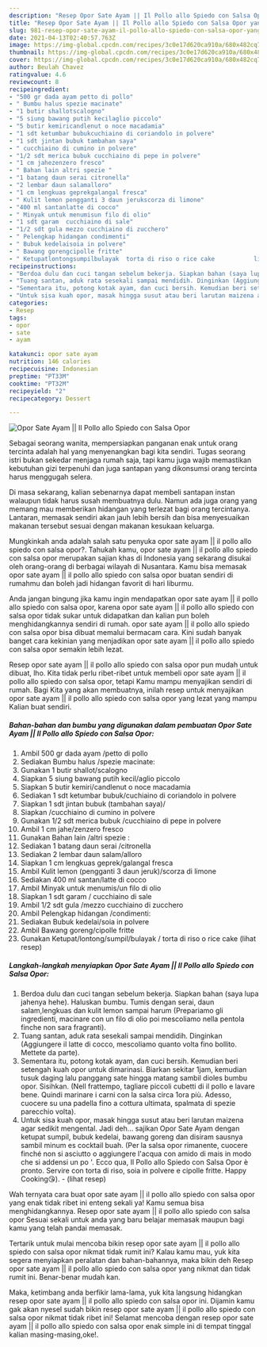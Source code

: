 ```yaml
---
description: "Resep Opor Sate Ayam || Il Pollo allo Spiedo con Salsa Opor yang lezat dan Mudah Dibuat"
title: "Resep Opor Sate Ayam || Il Pollo allo Spiedo con Salsa Opor yang lezat dan Mudah Dibuat"
slug: 981-resep-opor-sate-ayam-il-pollo-allo-spiedo-con-salsa-opor-yang-lezat-dan-mudah-dibuat
date: 2021-04-13T02:40:57.763Z
image: https://img-global.cpcdn.com/recipes/3c0e17d620ca910a/680x482cq70/opor-sate-ayam-il-pollo-allo-spiedo-con-salsa-opor-foto-resep-utama.jpg
thumbnail: https://img-global.cpcdn.com/recipes/3c0e17d620ca910a/680x482cq70/opor-sate-ayam-il-pollo-allo-spiedo-con-salsa-opor-foto-resep-utama.jpg
cover: https://img-global.cpcdn.com/recipes/3c0e17d620ca910a/680x482cq70/opor-sate-ayam-il-pollo-allo-spiedo-con-salsa-opor-foto-resep-utama.jpg
author: Beulah Chavez
ratingvalue: 4.6
reviewcount: 8
recipeingredient:
- "500 gr dada ayam petto di pollo"
- " Bumbu halus spezie macinate"
- "1 butir shallotscalogno"
- "5 siung bawang putih kecilaglio piccolo"
- "5 butir kemiricandlenut o noce macadamia"
- "1 sdt ketumbar bubukcuchiaino di coriandolo in polvere"
- "1 sdt jintan bubuk tambahan saya"
- " cucchiaino di cumino in polvere"
- "1/2 sdt merica bubuk cucchiaino di pepe in polvere"
- "1 cm jahezenzero fresco"
- " Bahan lain altri spezie "
- "1 batang daun serai citronella"
- "2 lembar daun salamalloro"
- "1 cm lengkuas geprekgalangal fresca"
- " Kulit lemon pengganti 3 daun jerukscorza di limone"
- "400 ml santanlatte di cocco"
- " Minyak untuk menumisun filo di olio"
- "1 sdt garam  cucchiaino di sale"
- "1/2 sdt gula mezzo cucchiaino di zucchero"
- " Pelengkap hidangan condimenti"
- " Bubuk kedelaisoia in polvere"
- " Bawang gorengcipolle fritte"
- " Ketupatlontongsumpilbulayak  torta di riso o rice cake           lihat resep"
recipeinstructions:
- "Berdoa dulu dan cuci tangan sebelum bekerja. Siapkan bahan (saya lupa jahenya hehe). Haluskan bumbu. Tumis dengan serai, daun salam,lengkuas dan kulit lemon sampai harum (Prepariamo gli ingredienti, macinare con un filo di olio poi mescoliamo nella pentola finche non sara fragranti)."
- "Tuang santan, aduk rata sesekali sampai mendidih. Dinginkan (Aggiungere il latte di cocco, mescoliamo quanto volta fino bollito. Mettete da parte)."
- "Sementara itu, potong kotak ayam, dan cuci bersih. Kemudian beri setengah kuah opor untuk dimarinasi. Biarkan sekitar 1jam, kemudian tusuk daging lalu panggang sate hingga matang sambil dioles bumbu opor. Sisihkan. (Nell frattempo, tagliare piccoli cubetti di il pollo e lavare bene. Quindi marinare i carni con la salsa circa 1ora più. Adesso, cuocere su una padella fino a cottura ultimata, spalmata di spezie parecchio volta)."
- "Untuk sisa kuah opor, masak hingga susut atau beri larutan maizena agar sedikit mengental. Jadi deh... sajikan Opor Sate Ayam dengan ketupat sumpil, bubuk kedelai, bawang goreng dan disiram sausnya sambil minum es cocktail buah. (Per la salsa opor rimanente, cuocere finché non si asciutto o aggiungere l&#39;acqua con amido di mais in modo che si addensi un po &#39;. Ecco qua, Il Pollo allo Spiedo con Salsa Opor è pronto. Servire con torta di riso, soia in polvere e cipolle fritte. Happy Cooking😘).           (lihat resep)"
categories:
- Resep
tags:
- opor
- sate
- ayam

katakunci: opor sate ayam 
nutrition: 146 calories
recipecuisine: Indonesian
preptime: "PT33M"
cooktime: "PT32M"
recipeyield: "2"
recipecategory: Dessert

---
```



![Opor Sate Ayam || Il Pollo allo Spiedo con Salsa Opor](https://img-global.cpcdn.com/recipes/3c0e17d620ca910a/680x482cq70/opor-sate-ayam-il-pollo-allo-spiedo-con-salsa-opor-foto-resep-utama.jpg)

Sebagai seorang wanita, mempersiapkan panganan enak untuk orang tercinta adalah hal yang menyenangkan bagi kita sendiri. Tugas seorang istri bukan sekedar menjaga rumah saja, tapi kamu juga wajib memastikan kebutuhan gizi terpenuhi dan juga santapan yang dikonsumsi orang tercinta harus menggugah selera.

Di masa  sekarang, kalian sebenarnya dapat membeli santapan instan walaupun tidak harus susah membuatnya dulu. Namun ada juga orang yang memang mau memberikan hidangan yang terlezat bagi orang tercintanya. Lantaran, memasak sendiri akan jauh lebih bersih dan bisa menyesuaikan makanan tersebut sesuai dengan makanan kesukaan keluarga. 



Mungkinkah anda adalah salah satu penyuka opor sate ayam || il pollo allo spiedo con salsa opor?. Tahukah kamu, opor sate ayam || il pollo allo spiedo con salsa opor merupakan sajian khas di Indonesia yang sekarang disukai oleh orang-orang di berbagai wilayah di Nusantara. Kamu bisa memasak opor sate ayam || il pollo allo spiedo con salsa opor buatan sendiri di rumahmu dan boleh jadi hidangan favorit di hari liburmu.

Anda jangan bingung jika kamu ingin mendapatkan opor sate ayam || il pollo allo spiedo con salsa opor, karena opor sate ayam || il pollo allo spiedo con salsa opor tidak sukar untuk didapatkan dan kalian pun boleh menghidangkannya sendiri di rumah. opor sate ayam || il pollo allo spiedo con salsa opor bisa dibuat memalui bermacam cara. Kini sudah banyak banget cara kekinian yang menjadikan opor sate ayam || il pollo allo spiedo con salsa opor semakin lebih lezat.

Resep opor sate ayam || il pollo allo spiedo con salsa opor pun mudah untuk dibuat, lho. Kita tidak perlu ribet-ribet untuk membeli opor sate ayam || il pollo allo spiedo con salsa opor, tetapi Kamu mampu menyajikan sendiri di rumah. Bagi Kita yang akan membuatnya, inilah resep untuk menyajikan opor sate ayam || il pollo allo spiedo con salsa opor yang lezat yang mampu Kalian buat sendiri.

<!--inarticleads1-->

##### Bahan-bahan dan bumbu yang digunakan dalam pembuatan Opor Sate Ayam || Il Pollo allo Spiedo con Salsa Opor:

1. Ambil 500 gr dada ayam /petto di pollo
1. Sediakan  Bumbu halus /spezie macinate:
1. Gunakan 1 butir shallot/scalogno
1. Siapkan 5 siung bawang putih kecil/aglio piccolo
1. Siapkan 5 butir kemiri/candlenut o noce macadamia
1. Sediakan 1 sdt ketumbar bubuk/cuchiaino di coriandolo in polvere
1. Siapkan 1 sdt jintan bubuk (tambahan saya)/
1. Siapkan  /cucchiaino di cumino in polvere
1. Gunakan 1/2 sdt merica bubuk /cucchiaino di pepe in polvere
1. Ambil 1 cm jahe/zenzero fresco
1. Gunakan  Bahan lain /altri spezie :
1. Sediakan 1 batang daun serai /citronella
1. Sediakan 2 lembar daun salam/alloro
1. Siapkan 1 cm lengkuas geprek/galangal fresca
1. Ambil  Kulit lemon (pengganti 3 daun jeruk)/scorza di limone
1. Sediakan 400 ml santan/latte di cocco
1. Ambil  Minyak untuk menumis/un filo di olio
1. Siapkan 1 sdt garam / cucchiaino di sale
1. Ambil 1/2 sdt gula /mezzo cucchiaino di zucchero
1. Ambil  Pelengkap hidangan /condimenti:
1. Sediakan  Bubuk kedelai/soia in polvere
1. Ambil  Bawang goreng/cipolle fritte
1. Gunakan  Ketupat/lontong/sumpil/bulayak / torta di riso o rice cake           (lihat resep)




<!--inarticleads2-->

##### Langkah-langkah menyiapkan Opor Sate Ayam || Il Pollo allo Spiedo con Salsa Opor:

1. Berdoa dulu dan cuci tangan sebelum bekerja. Siapkan bahan (saya lupa jahenya hehe). Haluskan bumbu. Tumis dengan serai, daun salam,lengkuas dan kulit lemon sampai harum (Prepariamo gli ingredienti, macinare con un filo di olio poi mescoliamo nella pentola finche non sara fragranti).
1. Tuang santan, aduk rata sesekali sampai mendidih. Dinginkan (Aggiungere il latte di cocco, mescoliamo quanto volta fino bollito. Mettete da parte).
1. Sementara itu, potong kotak ayam, dan cuci bersih. Kemudian beri setengah kuah opor untuk dimarinasi. Biarkan sekitar 1jam, kemudian tusuk daging lalu panggang sate hingga matang sambil dioles bumbu opor. Sisihkan. (Nell frattempo, tagliare piccoli cubetti di il pollo e lavare bene. Quindi marinare i carni con la salsa circa 1ora più. Adesso, cuocere su una padella fino a cottura ultimata, spalmata di spezie parecchio volta).
1. Untuk sisa kuah opor, masak hingga susut atau beri larutan maizena agar sedikit mengental. Jadi deh... sajikan Opor Sate Ayam dengan ketupat sumpil, bubuk kedelai, bawang goreng dan disiram sausnya sambil minum es cocktail buah. (Per la salsa opor rimanente, cuocere finché non si asciutto o aggiungere l&#39;acqua con amido di mais in modo che si addensi un po &#39;. Ecco qua, Il Pollo allo Spiedo con Salsa Opor è pronto. Servire con torta di riso, soia in polvere e cipolle fritte. Happy Cooking😘). -           (lihat resep)




Wah ternyata cara buat opor sate ayam || il pollo allo spiedo con salsa opor yang enak tidak ribet ini enteng sekali ya! Kamu semua bisa menghidangkannya. Resep opor sate ayam || il pollo allo spiedo con salsa opor Sesuai sekali untuk anda yang baru belajar memasak maupun bagi kamu yang telah pandai memasak.

Tertarik untuk mulai mencoba bikin resep opor sate ayam || il pollo allo spiedo con salsa opor nikmat tidak rumit ini? Kalau kamu mau, yuk kita segera menyiapkan peralatan dan bahan-bahannya, maka bikin deh Resep opor sate ayam || il pollo allo spiedo con salsa opor yang nikmat dan tidak rumit ini. Benar-benar mudah kan. 

Maka, ketimbang anda berfikir lama-lama, yuk kita langsung hidangkan resep opor sate ayam || il pollo allo spiedo con salsa opor ini. Dijamin kamu gak akan nyesel sudah bikin resep opor sate ayam || il pollo allo spiedo con salsa opor nikmat tidak ribet ini! Selamat mencoba dengan resep opor sate ayam || il pollo allo spiedo con salsa opor enak simple ini di tempat tinggal kalian masing-masing,oke!.

